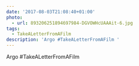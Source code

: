 ```yaml
---
date: '2017-08-03T21:08:40+01:00'
photo:
  - url: 893206251894697984-DGVOWHcUAAAit-6.jpg
tags:
  - TakeALetterFromAFilm
description: 'Argo #TakeALetterFromAFilm '
---
```

Argo #TakeALetterFromAFilm 
